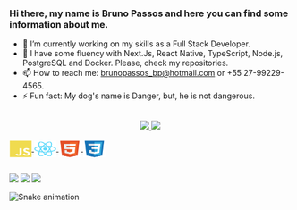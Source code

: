 ### Hi there, my name is Bruno Passos and here you can find some information about me.

- 🔭 I’m currently working on my skills as a Full Stack Developer.
- 🎯 I have some fluency with Next.Js, React Native, TypeScript, Node.js, PostgreSQL and Docker. Please, check my repositories.
- 📫 How to reach me: brunopassos_bp@hotmail.com or +55 27-99229-4565.
- ⚡ Fun fact: My dog's name is Danger, but, he is not dangerous.


##
<div align="center">
  <a href="https://github.com/brunopassos">
  <img height="180em" src="https://github-readme-stats.vercel.app/api?username=brunopassos&show_icons=true&theme=tokyonight&include_all_commits=true&count_private=true"/>
  <img height="180em" src="https://github-readme-stats.vercel.app/api/top-langs/?username=brunopassos&layout=compact&langs_count=7&theme=tokyonight"/>
</div>
  
  
  <div style="display: inline_block"><br>
  <img align="center" alt="Js-icon" height="30" width="40" src="https://raw.githubusercontent.com/devicons/devicon/master/icons/javascript/javascript-plain.svg">
  <img align="center" alt="React-icon" height="30" width="40" src="https://raw.githubusercontent.com/devicons/devicon/master/icons/react/react-original.svg">
  <img align="center" alt="HTML-icon" height="30" width="40" src="https://raw.githubusercontent.com/devicons/devicon/master/icons/html5/html5-original.svg">
  <img align="center" alt="CSS-icon" height="30" width="40" src="https://raw.githubusercontent.com/devicons/devicon/master/icons/css3/css3-original.svg">
</div>
  
  ##
 
<div> 
  <a href="https://instagram.com/passosbrunobp" target="_blank"><img src="https://img.shields.io/badge/-Instagram-%23E4405F?style=for-the-badge&logo=instagram&logoColor=white" target="_blank"></a>
  <a href = "mailto:brunopassos_bp@hotmail.com"><img src="https://img.shields.io/badge/Microsoft_Outlook-0078D4?style=for-the-badge&logo=microsoft-outlook&logoColor=white" target="_blank"></a>
  <a href="https://www.linkedin.com/in/bruno-passosbp" target="_blank"><img src="https://img.shields.io/badge/-LinkedIn-%230077B5?style=for-the-badge&logo=linkedin&logoColor=white" target="_blank"></a> 
 
  ![Snake animation](https://github.com/brunopassos/brunopassos/blob/output/github-contribution-grid-snake.svg)
 
</div>
